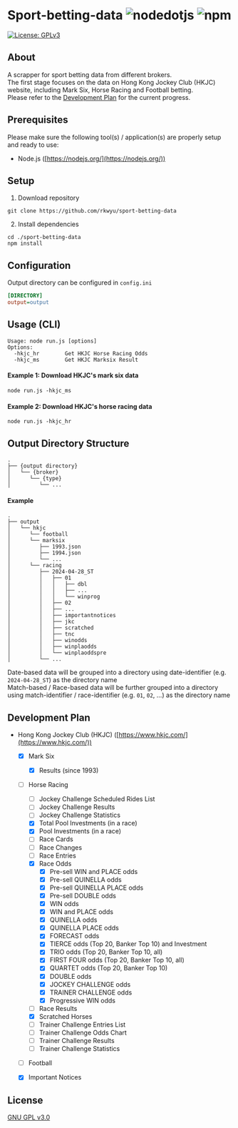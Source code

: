 # Sport-betting-data ![nodedotjs](https://img.shields.io/badge/node.js-v21.6.1-339933.svg?style=flat&logo=nodedotjs&logoColor=white) ![npm](https://img.shields.io/badge/npm-10.2.4-dc2c35.svg?style=flat&logo=npm&logoColor=white)
[![License: GPLv3](https://img.shields.io/badge/License-GPLv3-blue.svg)](https://www.gnu.org/licenses/gpl-3.0)

## About ##
A scrapper for sport betting data from different brokers.  
The first stage focuses on the data on Hong Kong Jockey Club (HKJC) website, including Mark Six, Horse Racing and Football betting.  
Please refer to the [Development Plan](#development-plan) for the current progress.  

## Prerequisites ##
Please make sure the following tool(s) / application(s) are properly setup and ready to use:
- Node.js ([https://nodejs.org/](https://nodejs.org/))

## Setup ##
1. Download repository  
```console
git clone https://github.com/rkwyu/sport-betting-data
```
2. Install dependencies
```console
cd ./sport-betting-data
npm install
```

## Configuration ##
Output directory can be configured in `config.ini`
```ini
[DIRECTORY]
output=output
```

## Usage (CLI) ##
```console
Usage: node run.js [options]  
Options:  
  -hkjc_hr        Get HKJC Horse Racing Odds  
  -hkjc_ms        Get HKJC Marksix Result
```

#### Example 1: Download HKJC's mark six data ####
```console
node run.js -hkjc_ms
```

#### Example 2: Download HKJC's horse racing data ####
```console
node run.js -hkjc_hr
```

## Output Directory Structure ##
```
.
├── {output directory}
│   └── {broker}
│      └── {type}
│         └── ...
```

#### Example ####
```
.
├── output
│   └── hkjc
│      └── football
│      └── marksix
│         ├── 1993.json
│         ├── 1994.json
│         └── ...
│      └── racing
│         ├── 2024-04-28_ST
│         │   ├── 01
│         │   │   ├── dbl
│         │   │   ├── ...
│         │   │   └── winprog
│         │   ├── 02
│         │   ├── ...
│         │   ├── importantnotices
│         │   ├── jkc
│         │   ├── scratched
│         │   ├── tnc
│         │   ├── winodds
│         │   ├── winplaodds
│         │   └── winplaoddspre
│         └── ...
```
Date-based data will be grouped into a directory using date-identifier (e.g. `2024-04-28_ST`) as the directory name  
Match-based / Race-based data will be further grouped into a directory using match-identifier / race-identifier (e.g. `01`, `02`, ...) as the directory name  

## Development Plan ##
- Hong Kong Jockey Club (HKJC) ([https://www.hkjc.com/](https://www.hkjc.com/))
  - [x] Mark Six
    - [x] Results (since 1993)
  - [ ] Horse Racing
    - [ ] Jockey Challenge Scheduled Rides List
    - [ ] Jockey Challenge Results
    - [ ] Jockey Challenge Statistics
    - [x] Total Pool Investments (in a race)
    - [x] Pool Investments (in a race)
    - [ ] Race Cards
    - [ ] Race Changes
    - [ ] Race Entries
    - [x] Race Odds
      - [x] Pre-sell WIN and PLACE odds
      - [x] Pre-sell QUINELLA odds
      - [x] Pre-sell QUINELLA PLACE odds
      - [x] Pre-sell DOUBLE odds
      - [x] WIN odds
      - [x] WIN and PLACE odds
      - [x] QUINELLA odds
      - [x] QUINELLA PLACE odds
      - [x] FORECAST odds
      - [x] TIERCE odds (Top 20, Banker Top 10) and Investment
      - [x] TRIO odds (Top 20, Banker Top 10, all)
      - [x] FIRST FOUR odds (Top 20, Banker Top 10, all)
      - [x] QUARTET odds (Top 20, Banker Top 10)
      - [x] DOUBLE odds
      - [x] JOCKEY CHALLENGE odds
      - [x] TRAINER CHALLENGE odds
      - [x] Progressive WIN odds
    - [ ] Race Results
    - [x] Scratched Horses
    - [ ] Trainer Challenge Entries List
    - [ ] Trainer Challenge Odds Chart
    - [ ] Trainer Challenge Results
    - [ ] Trainer Challenge Statistics
  - [ ] Football
  - [x] Important Notices
 

## License ##
[GNU GPL v3.0](LICENSE.md)
